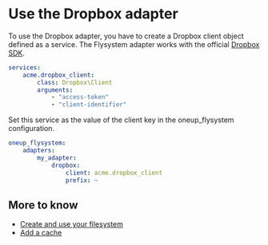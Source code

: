 # Use the Dropbox adapter

To use the Dropbox adapter, you have to create a Dropbox client object defined as a service.
The Flysystem adapter works with the official [Dropbox SDK](https://www.dropbox.com/developers/core/sdks/php).

```yml
services:
    acme.dropbox_client:
        class: Dropbox\Client
        arguments:
            - "access-token"
            - "client-identifier"
```

Set this service as the value of the client key in the oneup_flysystem configuration.

```yml
oneup_flysystem:
    adapters:
        my_adapter:
            dropbox:
                client: acme.dropbox_client
                prefix: ~
```

## More to know
* [Create and use your filesystem](filesystem_create.md)
* [Add a cache](filesystem_cache.md)
